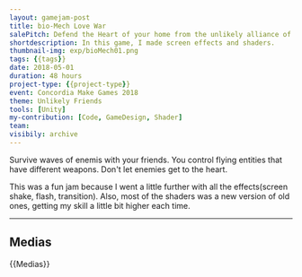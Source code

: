 ```yaml
---
layout: gamejam-post
title: bio-Mech Love War
salePitch: Defend the Heart of your home from the unlikely alliance of mechs and bios!
shortdescription: In this game, I made screen effects and shaders.
thumbnail-img: exp/bioMech01.png
tags: {{tags}}
date: 2018-05-01
duration: 48 hours
project-type: {{project-type}}
event: Concordia Make Games 2018
theme: Unlikely Friends
tools: [Unity]
my-contribution: [Code, GameDesign, Shader]
team: 
visibily: archive
---
```


Survive waves of enemis with your friends. You control flying entities that have different weapons. Don't let enemies get to the heart.

This was a fun jam because I went a little further with all the effects(screen shake, flash, transition). Also, most of the shaders was a new version of old ones, getting my skill a little bit higher each time.

***
## Medias

{{Medias}}